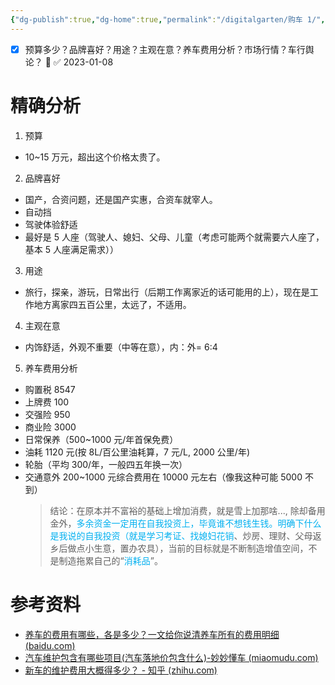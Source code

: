 ```yaml
---
{"dg-publish":true,"dg-home":true,"permalink":"/digitalgarten/购车 1/","tags":"gardenEntry","dgPassFrontmatter":true}
---
```


- [x] 预算多少？品牌喜好？用途？主观在意？养车费用分析？市场行情？车行舆论？ 🔼 ✅ 2023-01-08
# 精确分析
1. 预算
- 10~15 万元，超出这个价格太贵了。
2. 品牌喜好
- 国产，合资问题，还是国产实惠，合资车就宰人。
- 自动挡
- 驾驶体验舒适
- 最好是 5 人座（驾驶人、媳妇、父母、儿童（考虑可能两个就需要六人座了，基本 5 人座满足需求））
3. 用途
- 旅行，探亲，游玩，日常出行（后期工作离家近的话可能用的上），现在是工作地方离家四五百公里，太远了，不适用。
4. 主观在意
- 内饰舒适，外观不重要（中等在意），内：外= 6:4
5. 养车费用分析
- 购置税 8547
- 上牌费 100
- 交强险 950
- 商业险 3000
- 日常保养（500~1000 元/年首保免费）
- 油耗 1120 元(按 8L/百公里油耗算，7 元/L, 2000 公里/年)
- 轮胎（平均 300/年，一般四五年换一次）
- 交通意外 200~1000 元综合费用在 10000 元左右（像我这种可能 5000 不到）
	> 结论：在原本并不富裕的基础上增加消费，就是雪上加那啥..., 除却备用金外，<font color=" #00b0f0 ">多余资金一定用在自我投资上，毕竟谁不想钱生钱。明确下什么是我说的自我投资（就是学习考证、找媳妇花销</font>、炒房、理财、父母返乡后做点小生意，置办农具），当前的目标就是不断制造增值空间，不是制造拖累自己的“<font color=" #00b0f0 ">消耗品</font>”。
# 参考资料
-  [养车的费用有哪些，各是多少？一文给你说清养车所有的费用明细 (baidu.com)](https://baijiahao.baidu.com/s?id=1710865800345439429&wfr=spider&for=pc)
-  [汽车维护包含有哪些项目(汽车落地价包含什么)-妙妙懂车 (miaomudu.com)](http://m.miaomudu.com/news/265360.html)
-  [新车的维护费用大概得多少？ - 知乎 (zhihu.com)](https://www.zhihu.com/question/482552008/answer/2116928215)



